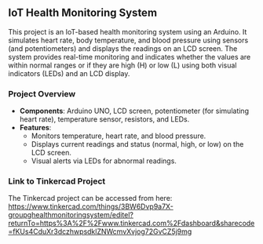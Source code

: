 ## IoT Health Monitoring System

This project is an IoT-based health monitoring system using an Arduino. It simulates heart rate, body temperature, and blood pressure using sensors (and potentiometers) and displays the readings on an LCD screen. The system provides real-time monitoring and indicates whether the values are within normal ranges or if they are high (H) or low (L) using both visual indicators (LEDs) and an LCD display.

### Project Overview
- **Components**: Arduino UNO, LCD screen, potentiometer (for simulating heart rate), temperature sensor, resistors, and LEDs.
- **Features**:
  - Monitors temperature, heart rate, and blood pressure.
  - Displays current readings and status (normal, high, or low) on the LCD screen.
  - Visual alerts via LEDs for abnormal readings.

### Link to Tinkercad Project
The Tinkercad project can be accessed from here: 
https://www.tinkercad.com/things/3BW6Dvp9a7X-groupghealthmonitoringsystem/editel?returnTo=https%3A%2F%2Fwww.tinkercad.com%2Fdashboard&sharecode=fKUs4CduXr3dczhwpsdklZNWcmvXvjog72GvCZ5j9mg

